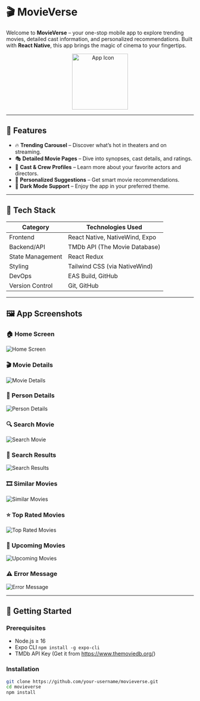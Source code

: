 # 🎬 MovieVerse

Welcome to **MovieVerse** – your one-stop mobile app to explore trending movies, detailed cast information, and personalized recommendations. Built with **React Native**, this app brings the magic of cinema to your fingertips.

<p align="center">
  <img src="./assets/Screenshots/AppIcon.png" alt="App Icon" width="150" />
</p>

---

## 📱 Features

- 🔥 **Trending Carousel** – Discover what’s hot in theaters and on streaming.
- 🎭 **Detailed Movie Pages** – Dive into synopses, cast details, and ratings.
- 🎥 **Cast & Crew Profiles** – Learn more about your favorite actors and directors.
- 🤖 **Personalized Suggestions** – Get smart movie recommendations.
- 🌙 **Dark Mode Support** – Enjoy the app in your preferred theme.

---

## 🧰 Tech Stack

| Category           | Technologies Used                      |
|-------------------|-----------------------------------------|
| Frontend          | React Native, NativeWind, Expo          |
| Backend/API       | TMDb API (The Movie Database)           |
| State Management  | React Redux                             |
| Styling           | Tailwind CSS (via NativeWind)           |
| DevOps            | EAS Build, GitHub                       |
| Version Control   | Git, GitHub                             |

---

## 🖼️ App Screenshots

### 🏠 Home Screen
![Home Screen](./assets/Screenshots/HomeScreen.jpg)

### 🎬 Movie Details
![Movie Details](./assets/Screenshots/MovieDetails.jpg)

### 👤 Person Details
![Person Details](./assets/Screenshots/PersonDetails.jpg)

### 🔍 Search Movie
![Search Movie](./assets/Screenshots/SearchMovie.jpg)

### 📄 Search Results
![Search Results](./assets/Screenshots/SearchResults.jpg)

### 🎞️ Similar Movies
![Similar Movies](./assets/Screenshots/SimilarMovies.jpg)

### ⭐ Top Rated Movies
![Top Rated Movies](./assets/Screenshots/TopRatedMovies.jpg)

### 📆 Upcoming Movies
![Upcoming Movies](./assets/Screenshots/UpcomingMovies.jpg)

### ⚠️ Error Message
![Error Message](./assets/Screenshots/ErrorMessage.jpg)

---

## 🚀 Getting Started

### Prerequisites

- Node.js ≥ 16
- Expo CLI `npm install -g expo-cli`
- TMDb API Key (Get it from https://www.themoviedb.org/)

### Installation

```bash
git clone https://github.com/your-username/movieverse.git
cd movieverse
npm install
